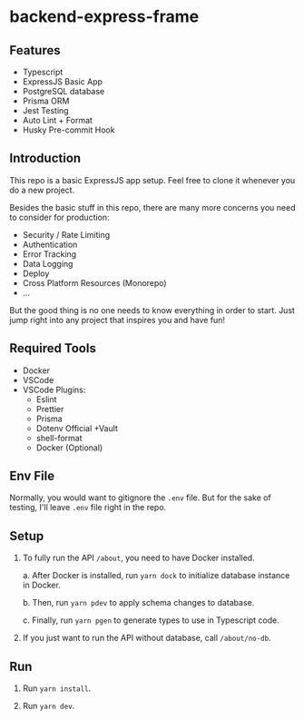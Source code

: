# backend-express-frame

## Features

- Typescript
- ExpressJS Basic App
- PostgreSQL database
- Prisma ORM
- Jest Testing
- Auto Lint + Format
- Husky Pre-commit Hook

## Introduction

This repo is a basic ExpressJS app setup. Feel free to clone it whenever you do a new project.

Besides the basic stuff in this repo, there are many more concerns you need to consider for production:

- Security / Rate Limiting
- Authentication
- Error Tracking
- Data Logging
- Deploy
- Cross Platform Resources (Monorepo)
- ...

But the good thing is no one needs to know everything in order to start. Just jump right into any project that inspires you and have fun!

## Required Tools

- Docker
- VSCode
- VSCode Plugins:
  - Eslint
  - Prettier
  - Prisma
  - Dotenv Official +Vault
  - shell-format
  - Docker (Optional)

## Env File

Normally, you would want to gitignore the `.env` file. But for the sake of testing, I'll leave `.env` file right in the repo.

## Setup

1. To fully run the API `/about`, you need to have Docker installed.

   a. After Docker is installed, run `yarn dock` to initialize database instance in Docker.

   b. Then, run `yarn pdev` to apply schema changes to database.

   c. Finally, run `yarn pgen` to generate types to use in Typescript code.

2. If you just want to run the API without database, call `/about/no-db`.

## Run

1. Run `yarn install`.

2. Run `yarn dev`.
